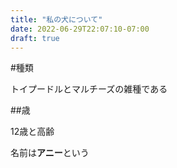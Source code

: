 ```yaml
---
title: "私の犬について"
date: 2022-06-29T22:07:10-07:00
draft: true
---
```

#種類

トイプードルとマルチーズの雑種である

##歳

12歳と高齢

名前は**アニー**という


